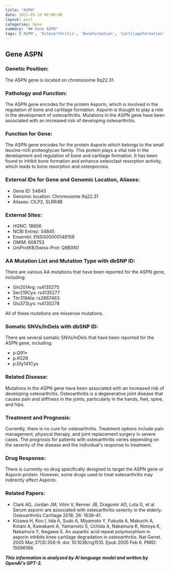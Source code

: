 ```yaml
---
title: "ASPN"
date: 2023-05-10 00:00:00
layout: post
categories: Gene
summary: "## Gene ASPN"
tags: ['ASPN', 'Osteoarthritis', 'BoneFormation', 'CartilageFormation', 'MissenseMutation', 'SomaticSNVs', 'TreatmentOptions', 'DrugResponse']
---
```


## Gene ASPN

### Genetic Position:

The ASPN gene is located on chromosome 9q22.31.

### Pathology and Function:

The ASPN gene encodes for the protein Asporin, which is involved in the regulation of bone and cartilage formation. Asporin is thought to play a role in the development of osteoarthritis. Mutations in the ASPN gene have been associated with an increased risk of developing osteoarthritis.

### Function for Gene:

The ASPN gene encodes for the protein Asporin which belongs to the small leucine-rich proteoglycan family. This protein plays a vital role in the development and regulation of bone and cartilage formation. It has been found to inhibit bone formation and enhance osteoclast resorption activity, which leads to bone resorption and osteoporosis.

### External IDs for Gene and Genomic Location, Aliases:

- Gene ID: 54845
- Genomic location: Chromosome 9q22.31
- Aliases: CILP2, SLRR4B

### External Sites:

- HGNC: 18856
- NCBI Entrez: 54845
- Ensembl: ENSG00000148159
- OMIM: 608753
- UniProtKB/Swiss-Prot: Q9BXN1

### AA Mutation List and Mutation Type with dbSNP ID:

There are various AA mutations that have been reported for the ASPN gene, including:
- Gln201Arg: rs4135275
- Ser219Cys: rs4135277
- Thr319Ala: rs2867463
- Glu373Lys: rs4135278

All of these mutations are missense mutations.

### Somatic SNVs/InDels with dbSNP ID:

There are several somatic SNVs/InDels that have been reported for the ASPN gene, including:
- p.Q91*
- p.K52R
- p.Gly141Cys

### Related Disease:

Mutations in the ASPN gene have been associated with an increased risk of developing osteoarthritis. Osteoarthritis is a degenerative joint disease that causes pain and stiffness in the joints, particularly in the hands, feet, spine, and hips.

### Treatment and Prognosis:

Currently, there is no cure for osteoarthritis. Treatment options include pain management, physical therapy, and joint replacement surgery in severe cases. The prognosis for patients with osteoarthritis varies depending on the severity of the disease and the individual's response to treatment.

### Drug Response:

There is currently no drug specifically designed to target the ASPN gene or Asporin protein. However, some drugs used to treat osteoarthritis may indirectly affect Asporin.

### Related Papers:

- Clark AG, Jordan JM, Vilim V, Renner JB, Dragomir AD, Luta G, et al. Serum asporin are associated with osteoarthritis severity in the elderly. Osteoarthritis Cartilage 2018; 26: 1636–41.
- Kizawa H, Kou I, Iida A, Sudo A, Miyamoto Y, Fukuda A, Mabuchi A, Kotani A, Kawakami A, Yamamoto S, Uchida A, Nakamura K, Notoya K, Nakamura Y, Ikegawa S. An aspartic acid repeat polymorphism in asporin inhibits knee cartilage degradation in osteoarthritis. Nat Genet. 2005 Mar;37(3):356-9. doi: 10.1038/ng1510. Epub 2005 Feb 6. PMID: 15696166.

**_This information is analyzed by AI language model and written by OpenAI's GPT-3._**
